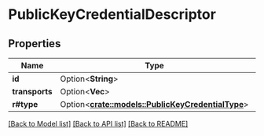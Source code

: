 # PublicKeyCredentialDescriptor

## Properties

Name | Type | Description | Notes
------------ | ------------- | ------------- | -------------
**id** | Option<**String**> |  | [optional]
**transports** | Option<**Vec<String>**> |  | [optional]
**r#type** | Option<[**crate::models::PublicKeyCredentialType**](PublicKeyCredentialType.md)> |  | [optional]

[[Back to Model list]](../README.md#documentation-for-models) [[Back to API list]](../README.md#documentation-for-api-endpoints) [[Back to README]](../README.md)


